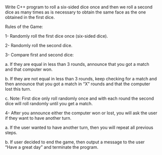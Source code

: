 Write C++ program to roll a six-sided dice once and then we roll a second
dice as many times as is necessary to obtain the same face as the one obtained in the first dice.



Rules of the Game:


1- Randomly roll the first dice once (six-sided dice).


2- Randomly roll the second dice.


3- Compare first and second dice:

a. If they are equal in less than 3 rounds, announce that you got a match and that
computer won.

b. If they are not equal in less than 3 rounds, keep checking for a match and then
announce that you got a match in “X” rounds and that the computer lost this turn.

c. Note: First dice only roll randomly once and with each round the second dice will
roll randomly until you get a match.


4- After you announce either the computer won or lost, you will ask the user if they want to
have another turn.

a. If the user wanted to have another turn, then you will repeat all previous steps.

b. If user decided to end the game, then output a message to the user “Have a
great day” and terminate the program.
